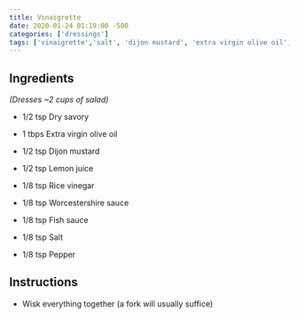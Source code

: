 ```yaml
---
title: Vinaigrette
date: 2020-01-24 01:19:00 -500
categories: ['dressings']
tags: ['vinaigrette','salt', 'dijon mustard', 'extra virgin olive oil', 'rice vinegar', 'worcestershire sauce', 'pepper', 'lemon juice', 'fish sauce', 'dry savory']
---
```


## Ingredients



*(Dresses \~2 cups of salad)*



-   1/2 tsp Dry savory

-   1 tbps Extra virgin olive oil

-   1/2 tsp Dijon mustard

-   1/2 tsp Lemon juice

-   1/8 tsp Rice vinegar

-   1/8 tsp Worcestershire sauce

-   1/8 tsp Fish sauce

-   1/8 tsp Salt

-   1/8 tsp Pepper



## Instructions



-   Wisk everything together (a fork will usually suffice)

